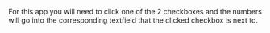 For this app you will need to click one of the 2 checkboxes and the numbers will go into the corresponding textfield that the clicked checkbox is next to.
